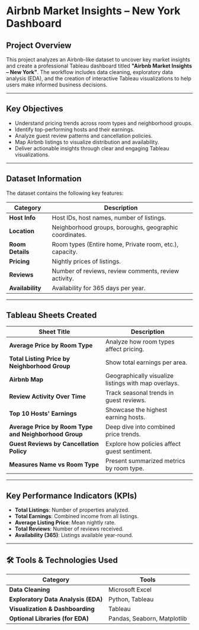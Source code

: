 #  Airbnb Market Insights – New York Dashboard

##  Project Overview
This project analyzes an Airbnb-like dataset to uncover key market insights and create a professional Tableau dashboard titled **"Airbnb Market Insights – New York"**. The workflow includes data cleaning, exploratory data analysis (EDA), and the creation of interactive Tableau visualizations to help users make informed business decisions.

---

##  Key Objectives
- Understand pricing trends across room types and neighborhood groups.
- Identify top-performing hosts and their earnings.
- Analyze guest review patterns and cancellation policies.
- Map Airbnb listings to visualize distribution and availability.
- Deliver actionable insights through clear and engaging Tableau visualizations.

---

##  Dataset Information
The dataset contains the following key features:

| Category         | Description                                                   |
|------------------|---------------------------------------------------------------|
| **Host Info**    | Host IDs, host names, number of listings.                     |
| **Location**     | Neighborhood groups, boroughs, geographic coordinates.        |
| **Room Details** | Room types (Entire home, Private room, etc.), capacity.       |
| **Pricing**      | Nightly prices of listings.                                   |
| **Reviews**      | Number of reviews, review comments, review activity.          |
| **Availability** | Availability for 365 days per year.                           |

---

##  Tableau Sheets Created

| Sheet Title                                           | Description                                          |
|-------------------------------------------------------|------------------------------------------------------|
| **Average Price by Room Type**                        | Analyze how room types affect pricing.               |
| **Total Listing Price by Neighborhood Group**         | Show total earnings per area.                        |
| **Airbnb Map**                                        | Geographically visualize listings with map overlays. |
| **Review Activity Over Time**                         | Track seasonal trends in guest reviews.              |
| **Top 10 Hosts' Earnings**                            | Showcase the highest earning hosts.                  |
| **Average Price by Room Type and Neighborhood Group** | Deep dive into combined price trends.                |
| **Guest Reviews by Cancellation Policy**              | Explore how policies affect guest sentiment.         |
| **Measures Name vs Room Type**                        | Present summarized metrics by room type.             |

---

##  Key Performance Indicators (KPIs)

- **Total Listings**: Number of properties analyzed.
- **Total Earnings**: Combined income from all listings.
- **Average Listing Price**: Mean nightly rate.
- **Total Reviews**: Number of reviews received.
- **Availability (365)**: Listings available year-round.

---

## 🛠 Tools & Technologies Used

| Category                            | Tools                       |
|-------------------------------------|-----------------------------|
| **Data Cleaning**                   | Microsoft Excel             |
| **Exploratory Data Analysis (EDA)** | Python, Tableau             |
| **Visualization & Dashboarding**    | Tableau                     |
| **Optional Libraries (for EDA)**    | Pandas, Seaborn, Matplotlib |
